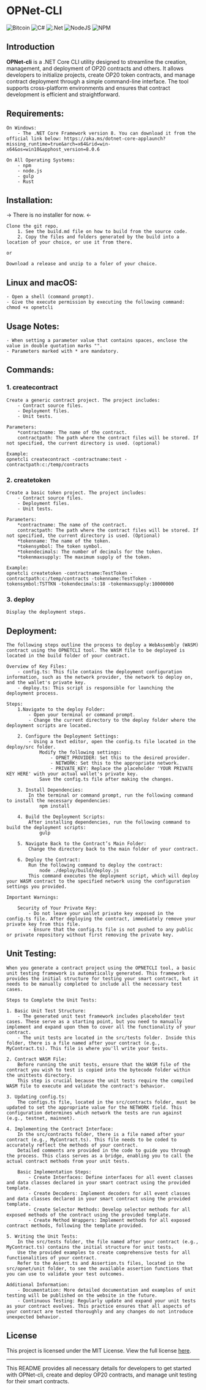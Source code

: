 # OPNet-CLI

![Bitcoin](https://img.shields.io/badge/Bitcoin-000?style=for-the-badge&logo=bitcoin&logoColor=white)
![C#](https://img.shields.io/badge/c%23-%23239120.svg?style=for-the-badge&logo=csharp&logoColor=white)
![.Net](https://img.shields.io/badge/.NET-5C2D91?style=for-the-badge&logo=.net&logoColor=white)
![NodeJS](https://img.shields.io/badge/node.js-6DA55F?style=for-the-badge&logo=node.js&logoColor=white)
![NPM](https://img.shields.io/badge/NPM-%23CB3837.svg?style=for-the-badge&logo=npm&logoColor=white)

## Introduction

**OPNet-cli** is a .NET Core CLI utility designed to streamline the creation, management, and deployment of OP20 contracts and others. It allows developers to initialize projects, create OP20 token contracts, and manage contract deployment through a simple command-line interface. The tool supports cross-platform environments and ensures that contract development is efficient and straightforward.


## Requirements:
	On Windows:
		- The .NET Core Framework version 8. You can download it from the official link below: https://aka.ms/dotnet-core-applaunch?missing_runtime=true&arch=x64&rid=win-x64&os=win10&apphost_version=8.0.6
	
	On All Operating Systems:
		- npm
		- node.js
		- gulp
		- Rust

## Installation:
-> There is no installer for now. <-

	Clone the git repo.
		1. See the build.md file on how to build from the source code.
		2. Copy the files and folders generated by the build into a location of your choice, or use it from there.
	
	or

	Download a release and unzip to a foler of your choice.
	
## Linux and macOS:
	- Open a shell (command prompt).
	- Give the execute permission by executing the following command: chmod +x opnetcli

## Usage Notes:
	- When setting a parameter value that contains spaces, enclose the value in double quotation marks "".
	- Parameters marked with * are mandatory.

## Commands:

### 1. createcontract
	Create a generic contract project. The project includes:
		- Contract source files.
		- Deployment files.
		- Unit tests.

	Parameters:
		*contractname: The name of the contract.
		contractpath: The path where the contract files will be stored. If not specified, the current directory is used. (optional)

	Example:
	opnetcli createcontract -contractname:test -contractpath:c:/temp/contracts

### 2. createtoken
	Create a basic token project. The project includes:
		- Contract source files.
		- Deployment files.
		- Unit tests.

	Parameters:
		*contractname: The name of the contract.
		contractpath: The path where the contract files will be stored. If not specified, the current directory is used. (Optional)
		*tokenname: The name of the token.
		*tokensymbol: The token symbol.
		*tokendecimals: The number of decimals for the token.
		*tokenmaxsupply: The maximum supply of the token.
		
	Example:
	opnetcli createtoken -contractname:TestToken -contractpath:c:/temp/contracts -tokenname:TestToken -tokensymbol:TSTTKN -tokendecimals:18 -tokenmaxsupply:10000000

### 3. deploy
	Display the deployment steps.


## Deployment:
	The following steps outline the process to deploy a WebAssembly (WASM) contract using the OPNETCLI tool. The WASM file to be deployed is located in the build folder of your contract.

	Overview of Key Files:
		- config.ts: This file contains the deployment configuration information, such as the network provider, the network to deploy on, and the wallet's private key.
		- deploy.ts: This script is responsible for launching the deployment process.
	
	Steps:
		1.Navigate to the deploy Folder:
			- Open your terminal or command prompt.
			- Change the current directory to the deploy folder where the deployment scripts are located.
	
		2. Configure the Deployment Settings:
			- Using a text editor, open the config.ts file located in the deploy/src folder.
				Modify the following settings:
					- OPNET_PROVIDER: Set this to the desired provider.
					- NETWORK: Set this to the appropriate network.
					- PRIVATE_KEY: Replace the placeholder 'YOUR PRIVATE KEY HERE' with your actual wallet's private key.
				Save the config.ts file after making the changes.
	
		3. Install Dependencies:
			In the terminal or command prompt, run the following command to install the necessary dependencies:
				npm install

		4. Build the Deployment Scripts:
			After installing dependencies, run the following command to build the deployment scripts:
				gulp

		5. Navigate Back to the Contract’s Main Folder:
			Change the directory back to the main folder of your contract.

		6. Deploy the Contract:
			Run the following command to deploy the contract:
				node ./deploy/build/deploy.js
			This command executes the deployment script, which will deploy your WASM contract to the specified network using the configuration settings you provided.

	Important Warnings:

		Security of Your Private Key:
			- Do not leave your wallet private key exposed in the config.ts file. After deploying the contract, immediately remove your private key from this file.
			- Ensure that the config.ts file is not pushed to any public or private repository without first removing the private key.


## Unit Testing:
	When you generate a contract project using the OPNETCLI tool, a basic unit testing framework is automatically generated. This framework provides the initial structure for testing your smart contract, but it needs to be manually completed to include all the necessary test cases.

	Steps to Complete the Unit Tests:

	1. Basic Unit Test Structure:
		- The generated unit test framework includes placeholder test cases. These serve as a starting point, but you need to manually implement and expand upon them to cover all the functionality of your contract.
		- The unit tests are located in the src/tests folder. Inside this folder, there is a file named after your contract (e.g., MyContract.ts). This file is where you'll write your tests.

	2. Contract WASM File:
		Before running the unit tests, ensure that the WASM file of the contract you wish to test is copied into the bytecode folder within the unittests directory.
		This step is crucial because the unit tests require the compiled WASM file to execute and validate the contract's behavior.

	3. Updating config.ts:
		The configs.ts file, located in the src/contracts folder, must be updated to set the appropriate value for the NETWORK field. This configuration determines which network the tests are run against (e.g., testnet, mainnet).

	4. Implementing the Contract Interface:
		In the src/contracts folder, there is a file named after your contract (e.g., MyContract.ts). This file needs to be coded to accurately reflect the methods of your contract.
		Detailed comments are provided in the code to guide you through the process. This class serves as a bridge, enabling you to call the actual contract methods from your unit tests.

		Basic Implementation Steps:
			- Create Interfaces: Define interfaces for all event classes and data classes declared in your smart contract using the provided template.
			- Create Decoders: Implement decoders for all event classes and data classes declared in your smart contract using the provided template.
			- Create Selector Methods: Develop selector methods for all exposed methods of the contract using the provided template.
			- Create Method Wrappers: Implement methods for all exposed contract methods, following the template provided.

	5. Writing the Unit Tests:
		In the src/tests folder, the file named after your contract (e.g., MyContract.ts) contains the initial structure for unit tests.
		Use the provided examples to create comprehensive tests for all functionalities of your contract.
		Refer to the Assert.ts and Assertion.ts files, located in the src/opnet/unit folder, to see the available assertion functions that you can use to validate your test outcomes.

	Additional Information:
		- Documentation: More detailed documentation and examples of unit testing will be published on the website in the future.
		- Continuous Testing: Regularly update and expand your unit tests as your contract evolves. This practice ensures that all aspects of your contract are tested thoroughly and any changes do not introduce unexpected behavior.

## License

This project is licensed under the MIT License. View the full license [here](https://github.com/your-org/opnet-cli/blob/main/LICENSE).

---

This README provides all necessary details for developers to get started with OPNet-cli, create and deploy OP20 contracts, and manage unit testing for their smart contracts.
